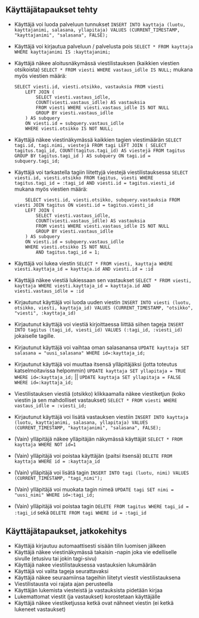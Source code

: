 ## Käyttäjätapaukset tehty
  * Käyttäjä voi luoda palveluun tunnukset
    `INSERT INTO kayttaja (luotu, kayttajanimi, salasana, yllapitaja) VALUES (CURRENT_TIMESTAMP, "kayttajanimi", "salasana", FALSE);`

  * Käyttäjä voi kirjautua palveluun / palvelusta pois
    `SELECT * FROM kayttaja WHERE kayttajanimi IS :kayttajanimi;`

  * Käyttäjä näkee aloitusnäkymässä viestilistauksen (kaikkien viestien otsikoista)
    `SELECT * FROM viesti WHERE vastaus_idlle IS NULL;`
    mukana myös viestien määrä:
    ```
    SELECT viesti.id, viesti.otsikko, vastauksia FROM viesti
        LEFT JOIN (
            SELECT viesti.vastaus_idlle,
            COUNT(viesti.vastaus_idlle) AS vastauksia
            FROM viesti WHERE viesti.vastaus_idlle IS NOT NULL
            GROUP BY viesti.vastaus_idlle
        ) AS subquery
        ON viesti.id = subquery.vastaus_idlle
        WHERE viesti.otsikko IS NOT NULL;
    ```

  * Käyttäjä näkee viestinäkymässä kaikkien tagien viestimäärän
    `SELECT tagi.id, tagi.nimi, viestejä FROM tagi LEFT JOIN ( SELECT tagitus.tagi_id, COUNT(tagitus.tagi_id) AS viestejä FROM tagitus GROUP BY tagitus.tagi_id ) AS subquery ON tagi.id = subquery.tagi_id;`

  * Käyttäjä voi tarkastella tagiin liitettyjä viestejä viestilistauksessa
    `SELECT viesti.id, viesti.otsikko FROM tagitus, viesti WHERE tagitus.tagi_id = :tagi_id AND viesti.id = tagitus.viesti_id`
    mukana myös viestien määrä:
    ```
        SELECT viesti.id, viesti.otsikko, subquery.vastauksia FROM viesti JOIN tagitus ON viesti.id = tagitus.viesti_id
        LEFT JOIN (
            SELECT viesti.vastaus_idlle,
            COUNT(viesti.vastaus_idlle) AS vastauksia
            FROM viesti WHERE viesti.vastaus_idlle IS NOT NULL
            GROUP BY viesti.vastaus_idlle
        ) AS subquery
        ON viesti.id = subquery.vastaus_idlle
        WHERE viesti.otsikko IS NOT NULL
            AND tagitus.tagi_id = 1;
    ```
  * Käyttäjä voi lukea viestin
    `SELECT * FROM viesti, kayttaja WHERE viesti.kayttaja_id = kayttaja.id AND viesti.id = :id`

  * Käyttäjä näkee viestiä lukiessaan sen vastaukset
    `SELECT * FROM viesti, kayttaja WHERE viesti.kayttaja_id = kayttaja.id AND viesti.vastaus_idlle = :id`
    
  * Kirjautunut käyttäjä voi luoda uuden viestin
    `INSERT INTO viesti (luotu, otsikko, viesti, kayttaja_id) VALUES (CURRENT_TIMESTAMP, "otsikko", "viesti", :kayttaja_id)`

  * Kirjautunut käyttäjä voi viestiä kirjoittaessa liittää siihen tageja
    `INSERT INTO tagitus (tagi_id, viesti_id) VALUES (:tagi_id, :viesti_id)` jokaiselle tagille.

  * Kirjautunut käyttäjä voi vaihtaa oman salasanansa
    `UPDATE kayttaja SET salasana = "uusi_salasana" WHERE id=:kayttaja_id;`

  * Kirjautunut käyttäjä voi muuttaa itsensä ylläpitäjäksi (jotta toteutus katselmoitavissa helpommin)
    `UPDATE kayttaja SET yllapitaja = TRUE WHERE id=:kayttaja_id;` || `UPDATE kayttaja SET yllapitaja = FALSE WHERE id=:kayttaja_id;` 

  * Viestilistauksen viestiä (otsikko) klikkaamalla näkee viestiketjun (koko viestin ja sen mahdolliset vastaukset)
    `SELECT * FROM viesti WHERE vastaus_idlle = :viesti_id;`

  * Kirjautunut käyttäjä voi lisätä vastauksen viestiin
    `INSERT INTO kayttaja (luotu, kayttajanimi, salasana, yllapitaja) VALUES (CURRENT_TIMESTAMP, "kayttajanimi", "salasana", FALSE);`

  * (Vain) ylläpitäjä näkee ylläpitäjän näkymässä käyttäjät
    `SELECT * FROM kayttaja WHERE NOT id=1`

  * (Vain) ylläpitäjä voi poistaa käyttäjän (paitsi itsensä)
    `DELETE FROM kayttaja WHERE id = :kayttaja_id`

  * (Vain) ylläpitäjä voi lisätä tagin
    `INSERT INTO tagi (luotu, nimi) VALUES (CURRENT_TIMESTAMP, "tagi_nimi");`

  * (Vain) ylläpitäjä voi muokata tagin nimeä 
    `UPDATE tagi SET nimi = "uusi_nimi" WHERE id=:tagi_id;`

  * (Vain) ylläpitäjä voi poistaa tagin
    `DELETE FROM tagitus WHERE tagi_id = :tagi_id` sekä 
    `DELETE FROM tagi WHERE id = :tagi_id`


## Käyttäjätapaukset, jatkokehitys
  * Käyttäjä kirjautuu automaattisesti sisään tilin luomisen jälkeen
  * Käyttäjä näkee viestinäkymässä takaisin -napin joka vie edelliselle sivulle (etusivu tai jokin tagi-sivu)
  * Käyttäjä nakee viestilistauksessa vastauksien lukumäärän
  * Käyttäjä voi valita tageja seurattavaksi
  * Käyttäjä näkee seuraamiinsa tageihin liitetyt viestit viestilistauksena
  * Viestilistausta voi rajata ajan perusteella
  * Käyttäjän lukemista viesteistä ja vastauksista pidetään kirjaa
  * Lukemattomat viestit (ja vastaukset) korostetaan käyttäjälle  
  * Käyttäjä näkee viestiketjussa ketkä ovat nähneet viestin (ei ketkä lukeneet vastaukset)